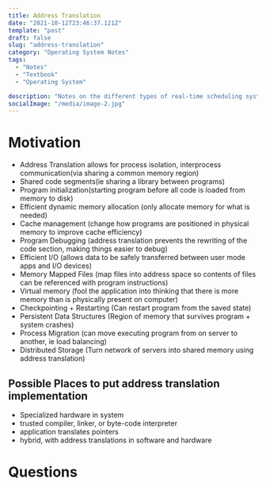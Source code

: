 ```yaml
---
title: Address Translation
date: "2021-10-12T23:46:37.121Z"
template: "post"
draft: false
slug: "address-translation"
category: "Operating System Notes"
tags:
  - "Notes"
  - "Textbook"
  - "Operating System"

description: "Notes on the different types of real-time scheduling systems"
socialImage: "/media/image-2.jpg"
---
```


# Motivation

- Address Translation allows for process isolation, interprocess communication(via sharing a common memory region)
- Shared code segments(ie sharing a library between programs)
- Program initialization(starting program before all code is loaded from memory to disk)
- Efficient dynamic memory allocation (only allocate memory for what is needed)
- Cache management (change how programs are positioned in physical memory to improve cache efficiency)
- Program Debugging (address translation prevents the rewriting of the code section, making things easier to debug)
- Efficient I/O (allows data to be safely transferred between user mode apps and I/O devices)
- Memory Mapped Files (map files into address space so contents of files can be referenced with program instructions)
- Virtual memory (fool the application into thinking that there is more memory than is physically present on computer)
- Checkpointing + Restarting (Can restart program from the saved state)
- Persistent Data Structures (Region of memory that survives program + system crashes)
- Process Migration (can move executing program from on server to another, ie load balancing)
- Distributed Storage (Turn network of servers into shared memory using address translation)

## Possible Places to put address translation implementation

- Specialized hardware in system
- trusted compiler, linker, or byte-code interpreter
- application translates pointers
- hybrid, with address translations in software and hardware

# Questions
